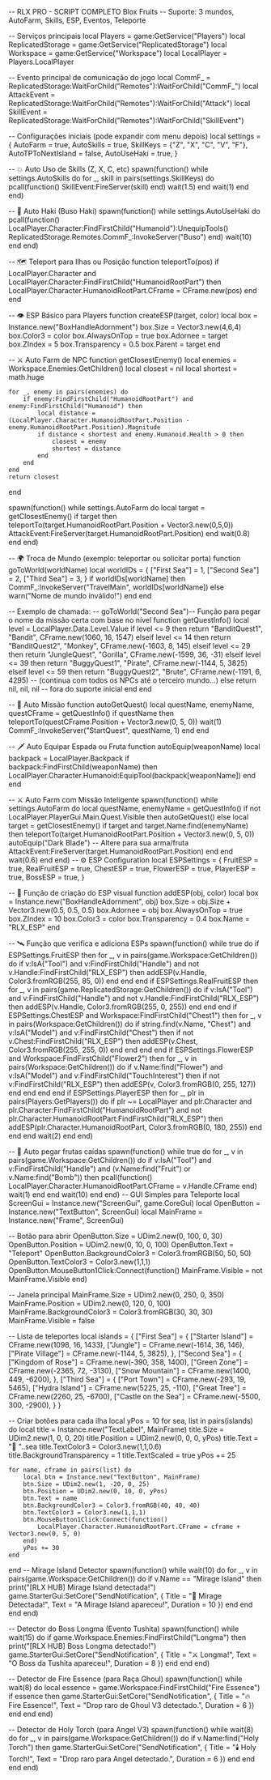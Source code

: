 -- RLX PRO - SCRIPT COMPLETO Blox Fruits
-- Suporte: 3 mundos, AutoFarm, Skills, ESP, Eventos, Teleporte

-- Serviços principais
local Players = game:GetService("Players")
local ReplicatedStorage = game:GetService("ReplicatedStorage")
local Workspace = game:GetService("Workspace")
local LocalPlayer = Players.LocalPlayer

-- Evento principal de comunicação do jogo
local CommF_ = ReplicatedStorage:WaitForChild("Remotes"):WaitForChild("CommF_")
local AttackEvent = ReplicatedStorage:WaitForChild("Remotes"):WaitForChild("Attack")
local SkillEvent = ReplicatedStorage:WaitForChild("Remotes"):WaitForChild("SkillEvent")

-- Configurações iniciais (pode expandir com menu depois)
local settings = {
    AutoFarm = true,
    AutoSkills = true,
    SkillKeys = {"Z", "X", "C", "V", "F"},
    AutoTPToNextIsland = false,
    AutoUseHaki = true,
}

-- 💥 Auto Uso de Skills (Z, X, C, etc)
spawn(function()
    while settings.AutoSkills do
        for _, skill in pairs(settings.SkillKeys) do
            pcall(function()
                SkillEvent:FireServer(skill)
            end)
            wait(1.5)
        end
        wait(1)
    end
end)

-- 🥋 Auto Haki (Buso Haki)
spawn(function()
    while settings.AutoUseHaki do
        pcall(function()
            LocalPlayer.Character:FindFirstChild("Humanoid"):UnequipTools()
            ReplicatedStorage.Remotes.CommF_:InvokeServer("Buso")
        end)
        wait(10)
    end
end)

-- 🗺️ Teleport para Ilhas ou Posição
function teleportTo(pos)
    if LocalPlayer.Character and LocalPlayer.Character:FindFirstChild("HumanoidRootPart") then
        LocalPlayer.Character.HumanoidRootPart.CFrame = CFrame.new(pos)
    end
end

-- 👁️ ESP Básico para Players
function createESP(target, color)
    local box = Instance.new("BoxHandleAdornment")
    box.Size = Vector3.new(4,6,4)
    box.Color3 = color
    box.AlwaysOnTop = true
    box.Adornee = target
    box.ZIndex = 5
    box.Transparency = 0.5
    box.Parent = target
end

-- ⚔️ Auto Farm de NPC
function getClosestEnemy()
    local enemies = Workspace.Enemies:GetChildren()
    local closest = nil
    local shortest = math.huge

    for _, enemy in pairs(enemies) do
        if enemy:FindFirstChild("HumanoidRootPart") and enemy:FindFirstChild("Humanoid") then
            local distance = (LocalPlayer.Character.HumanoidRootPart.Position - enemy.HumanoidRootPart.Position).Magnitude
            if distance < shortest and enemy.Humanoid.Health > 0 then
                closest = enemy
                shortest = distance
            end
        end
    end
    return closest
end

spawn(function()
    while settings.AutoFarm do
        local target = getClosestEnemy()
        if target then
            teleportTo(target.HumanoidRootPart.Position + Vector3.new(0,5,0))
            AttackEvent:FireServer(target.HumanoidRootPart.Position)
        end
        wait(0.8)
    end
end)

-- 🌍 Troca de Mundo (exemplo: teleportar ou solicitar porta)
function goToWorld(worldName)
    local worldIDs = {
        ["First Sea"] = 1,
        ["Second Sea"] = 2,
        ["Third Sea"] = 3,
    }
    if worldIDs[worldName] then
        CommF_:InvokeServer("TravelMain", worldIDs[worldName])
    else
        warn("Nome de mundo inválido!")
    end
end

-- Exemplo de chamada:
-- goToWorld("Second Sea")-- Função para pegar o nome da missão certa com base no nível
function getQuestInfo()
    local level = LocalPlayer.Data.Level.Value
    if level <= 9 then
        return "BanditQuest1", "Bandit", CFrame.new(1060, 16, 1547)
    elseif level <= 14 then
        return "BanditQuest2", "Monkey", CFrame.new(-1603, 8, 145)
    elseif level <= 29 then
        return "JungleQuest", "Gorilla", CFrame.new(-1599, 36, -31)
    elseif level <= 39 then
        return "BuggyQuest1", "Pirate", CFrame.new(-1144, 5, 3825)
    elseif level <= 59 then
        return "BuggyQuest2", "Brute", CFrame.new(-1191, 6, 4295)
    -- (continua com todos os NPCs até o terceiro mundo...)
    else
        return nil, nil, nil -- fora do suporte inicial
    end
end

-- 🧭 Auto Missão
function autoGetQuest()
    local questName, enemyName, questCFrame = getQuestInfo()
    if questName then
        teleportTo(questCFrame.Position + Vector3.new(0, 5, 0))
        wait(1)
        CommF_:InvokeServer("StartQuest", questName, 1)
    end
end

-- 🗡️ Auto Equipar Espada ou Fruta
function autoEquip(weaponName)
    local backpack = LocalPlayer.Backpack
    if backpack:FindFirstChild(weaponName) then
        LocalPlayer.Character.Humanoid:EquipTool(backpack[weaponName])
    end
end

-- ⚔️ Auto Farm com Missão Inteligente
spawn(function()
    while settings.AutoFarm do
        local questName, enemyName = getQuestInfo()
        if not LocalPlayer.PlayerGui.Main.Quest.Visible then
            autoGetQuest()
        else
            local target = getClosestEnemy()
            if target and target.Name:find(enemyName) then
                teleportTo(target.HumanoidRootPart.Position + Vector3.new(0, 5, 0))
                autoEquip("Dark Blade") -- Altere para sua arma/fruta
                AttackEvent:FireServer(target.HumanoidRootPart.Position)
            end
        end
        wait(0.6)
    end
end)
-- ⚙️ ESP Configuration
local ESPSettings = {
    FruitESP = true,
    RealFruitESP = true,
    ChestESP = true,
    FlowerESP = true,
    PlayerESP = true,
    BossESP = true,
}

-- 🎨 Função de criação do ESP visual
function addESP(obj, color)
    local box = Instance.new("BoxHandleAdornment", obj)
    box.Size = obj.Size + Vector3.new(0.5, 0.5, 0.5)
    box.Adornee = obj
    box.AlwaysOnTop = true
    box.ZIndex = 10
    box.Color3 = color
    box.Transparency = 0.4
    box.Name = "RLX_ESP"
end

-- 🛰️ Função que verifica e adiciona ESPs
spawn(function()
    while true do
        if ESPSettings.FruitESP then
            for _, v in pairs(game.Workspace:GetChildren()) do
                if v:IsA("Tool") and v:FindFirstChild("Handle") and not v.Handle:FindFirstChild("RLX_ESP") then
                    addESP(v.Handle, Color3.fromRGB(255, 85, 0))
                end
            end
        end
        if ESPSettings.RealFruitESP then
            for _, v in pairs(game.ReplicatedStorage:GetChildren()) do
                if v:IsA("Tool") and v:FindFirstChild("Handle") and not v.Handle:FindFirstChild("RLX_ESP") then
                    addESP(v.Handle, Color3.fromRGB(255, 0, 255))
                end
            end
        end
        if ESPSettings.ChestESP and Workspace:FindFirstChild("Chest1") then
            for _, v in pairs(Workspace:GetChildren()) do
                if string.find(v.Name, "Chest") and v:IsA("Model") and v:FindFirstChild("Chest") then
                    if not v.Chest:FindFirstChild("RLX_ESP") then
                        addESP(v.Chest, Color3.fromRGB(255, 255, 0))
                    end
                end
            end
        end
        if ESPSettings.FlowerESP and Workspace:FindFirstChild("Flower2") then
            for _, v in pairs(Workspace:GetChildren()) do
                if v.Name:find("Flower") and v:IsA("Model") and v:FindFirstChild("TouchInterest") then
                    if not v:FindFirstChild("RLX_ESP") then
                        addESP(v, Color3.fromRGB(0, 255, 127))
                    end
                end
            end
        end
        if ESPSettings.PlayerESP then
            for _, plr in pairs(Players:GetPlayers()) do
                if plr ~= LocalPlayer and plr.Character and plr.Character:FindFirstChild("HumanoidRootPart") and not plr.Character.HumanoidRootPart:FindFirstChild("RLX_ESP") then
                    addESP(plr.Character.HumanoidRootPart, Color3.fromRGB(0, 180, 255))
                end
            end
        end
        wait(2)
    end
end)

-- 🍍 Auto pegar frutas caídas
spawn(function()
    while true do
        for _, v in pairs(game.Workspace:GetChildren()) do
            if v:IsA("Tool") and v:FindFirstChild("Handle") and (v.Name:find("Fruit") or v.Name:find("Bomb")) then
                pcall(function()
                    LocalPlayer.Character.HumanoidRootPart.CFrame = v.Handle.CFrame
                end)
                wait(1)
            end
        end
        wait(10)
    end
end)
-- GUI Simples para Teleporte
local ScreenGui = Instance.new("ScreenGui", game.CoreGui)
local OpenButton = Instance.new("TextButton", ScreenGui)
local MainFrame = Instance.new("Frame", ScreenGui)

-- Botão para abrir
OpenButton.Size = UDim2.new(0, 100, 0, 30)
OpenButton.Position = UDim2.new(0, 10, 0, 100)
OpenButton.Text = "Teleport"
OpenButton.BackgroundColor3 = Color3.fromRGB(50, 50, 50)
OpenButton.TextColor3 = Color3.new(1,1,1)
OpenButton.MouseButton1Click:Connect(function()
    MainFrame.Visible = not MainFrame.Visible
end)

-- Janela principal
MainFrame.Size = UDim2.new(0, 250, 0, 350)
MainFrame.Position = UDim2.new(0, 120, 0, 100)
MainFrame.BackgroundColor3 = Color3.fromRGB(30, 30, 30)
MainFrame.Visible = false

-- Lista de teleportes
local islands = {
    ["First Sea"] = {
        ["Starter Island"] = CFrame.new(1098, 16, 1433),
        ["Jungle"] = CFrame.new(-1614, 36, 146),
        ["Pirate Village"] = CFrame.new(-1144, 5, 3825),
    },
    ["Second Sea"] = {
        ["Kingdom of Rose"] = CFrame.new(-390, 358, 1400),
        ["Green Zone"] = CFrame.new(-2365, 72, -3130),
        ["Snow Mountain"] = CFrame.new(1400, 449, -6200),
    },
    ["Third Sea"] = {
        ["Port Town"] = CFrame.new(-293, 19, 5465),
        ["Hydra Island"] = CFrame.new(5225, 25, -110),
        ["Great Tree"] = CFrame.new(2260, 25, -6700),
        ["Castle on the Sea"] = CFrame.new(-5500, 300, -2900),
    }
}

-- Criar botões para cada ilha
local yPos = 10
for sea, list in pairs(islands) do
    local title = Instance.new("TextLabel", MainFrame)
    title.Size = UDim2.new(1, 0, 0, 20)
    title.Position = UDim2.new(0, 0, 0, yPos)
    title.Text = "🌊 "..sea
    title.TextColor3 = Color3.new(1,1,0.6)
    title.BackgroundTransparency = 1
    title.TextScaled = true
    yPos += 25

    for name, cframe in pairs(list) do
        local btn = Instance.new("TextButton", MainFrame)
        btn.Size = UDim2.new(1, -20, 0, 25)
        btn.Position = UDim2.new(0, 10, 0, yPos)
        btn.Text = name
        btn.BackgroundColor3 = Color3.fromRGB(40, 40, 40)
        btn.TextColor3 = Color3.new(1,1,1)
        btn.MouseButton1Click:Connect(function()
            LocalPlayer.Character.HumanoidRootPart.CFrame = cframe + Vector3.new(0, 5, 0)
        end)
        yPos += 30
    end
end
-- Mirage Island Detector
spawn(function()
    while wait(10) do
        for _, v in pairs(game.Workspace:GetChildren()) do
            if v.Name == "Mirage Island" then
                print("[RLX HUB] Mirage Island detectada!")
                game.StarterGui:SetCore("SendNotification", {
                    Title = "🚨 Mirage Detectada!",
                    Text = "A Mirage Island apareceu!",
                    Duration = 10
                })
            end
        end
    end
end)

-- Detector do Boss Longma (Evento Tushita)
spawn(function()
    while wait(15) do
        if game.Workspace.Enemies:FindFirstChild("Longma") then
            print("[RLX HUB] Boss Longma detectado!")
            game.StarterGui:SetCore("SendNotification", {
                Title = "⚔️ Longma!",
                Text = "O Boss da Tushita apareceu!",
                Duration = 8
            })
        end
    end
end)

-- Detector de Fire Essence (para Raça Ghoul)
spawn(function()
    while wait(8) do
        local essence = game.Workspace:FindFirstChild("Fire Essence")
        if essence then
            game.StarterGui:SetCore("SendNotification", {
                Title = "🔥 Fire Essence!",
                Text = "Drop raro de Ghoul V3 detectado.",
                Duration = 6
            })
        end
    end
end)

-- Detector de Holy Torch (para Angel V3)
spawn(function()
    while wait(8) do
        for _, v in pairs(game.Workspace:GetChildren()) do
            if v.Name:find("Holy Torch") then
                game.StarterGui:SetCore("SendNotification", {
                    Title = "🕯️ Holy Torch!",
                    Text = "Drop raro para Angel detectado.",
                    Duration = 6
                })
            end
        end
    end
end)
